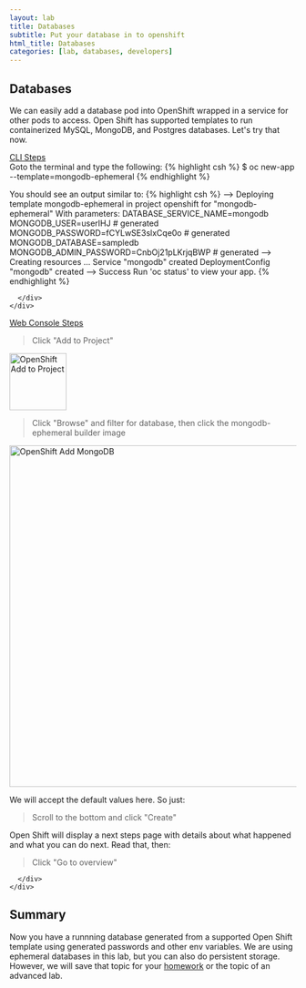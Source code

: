```yaml
---
layout: lab
title: Databases
subtitle: Put your database in to openshift
html_title: Databases
categories: [lab, databases, developers]
---
```


## Databases
We can easily add a database pod into OpenShift wrapped in a service for other pods to access. Open Shift has supported templates to run containerized MySQL, MongoDB, and Postgres databases.  Let's try that now.

<div class="panel-group" id="accordion" role="tablist" aria-multiselectable="true">
  <div class="panel panel-default">
    <div class="panel-heading" role="tab" id="headingOne">
      <div class="panel-title">
        <a role="button" data-toggle="collapse" data-parent="#accordion" href="#collapseOne" aria-expanded="false" aria-controls="collapseOne">
          CLI Steps
        </a>
      </div>
    </div>
    <div id="collapseOne" class="panel-collapse collapse" role="tabpanel" aria-labelledby="headingOne">
      <div class="panel-body">
<i class="fa fa-terminal"></i> Goto the terminal and type the following:
{% highlight csh %}
$ oc new-app --template=mongodb-ephemeral
{% endhighlight %}

You should see an output similar to:
{% highlight csh %}
--> Deploying template mongodb-ephemeral in project openshift for "mongodb-ephemeral"
     With parameters:
      DATABASE_SERVICE_NAME=mongodb
      MONGODB_USER=userIHJ # generated
      MONGODB_PASSWORD=fCYLwSE3slxCqe0o # generated
      MONGODB_DATABASE=sampledb
      MONGODB_ADMIN_PASSWORD=CnbOj21pLKrjqBWP # generated
--> Creating resources ...
    Service "mongodb" created
    DeploymentConfig "mongodb" created
--> Success
    Run 'oc status' to view your app.
{% endhighlight %}

      </div>
    </div>
  </div>
  <div class="panel panel-default">
    <div class="panel-heading" role="tab" id="headingTwo">
      <div class="panel-title">
        <a class="collapsed" role="button" data-toggle="collapse" data-parent="#accordion" href="#collapseTwo" aria-expanded="false" aria-controls="collapseTwo">
          Web Console Steps
        </a>
      </div>
    </div>
    <div id="collapseTwo" class="panel-collapse collapse" role="tabpanel" aria-labelledby="headingTwo">
      <div class="panel-body">

<blockquote>
Click "Add to Project"
</blockquote>
<p><img alt="OpenShift Add to Project" src="{{ site.baseurl }}/images/oseoffline-lab-s2i-addbutton.png" width="100"/></p>

<blockquote>
Click "Browse" and filter for database, then click the mongodb-ephemeral builder image
</blockquote>
<p><img alt="OpenShift Add MongoDB" src="{{ site.baseurl }}/images/oseoffline-lab-database-filterdatabase.png" width="600"/></p>

We will accept the default values here.  So just:
<blockquote>
Scroll to the bottom and click "Create"
</blockquote>

Open Shift will display a next steps page with details about what happened and what you can do next.  Read that, then:
<blockquote>
Click "Go to overview"
</blockquote>

      </div>
    </div>
  </div>
</div>

## Summary
Now you have a runnning database generated from a supported Open Shift template using generated passwords and other env variables.  We are using ephemeral databases in this lab, but you can also do persistent storage.  However, we will save that topic for your [homework][2] or the topic of an advanced lab.

[1]: https://docs.openshift.com/enterprise/3.1/using_images/db_images/index.html
[2]: https://docs.openshift.com/enterprise/3.1/dev_guide/persistent_volumes.html
